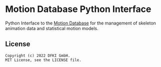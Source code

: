# Motion Database Python Interface 

Python Interface to the [Motion Database]([https://github.com/eherr/motion_database_server) for the management of skeleton animation data and statistical motion models.

## License

```
Copyright (c) 2022 DFKI GmbH.  
MIT License, see the LICENSE file.
```